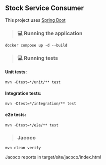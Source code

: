 ## Stock Service Consumer

This project uses [Spring Boot](https://spring.io/)

> ### 💻 Running the application

```shell script
docker compose up -d --build
```

> ### 💻 Running tests

#### Unit tests:

```shell script
mvn -Dtest=*/unit/** test
```

#### Integration tests:

```shell script
mvn -Dtest=*/integration/** test
```

#### e2e tests:

```shell script
mvn -Dtest=*/e2e/** test
```

> ### Jacoco

```shell script
mvn clean verify
```

Jacoco reports in target/site/jacoco/index.html
